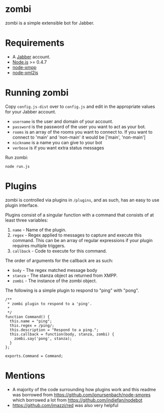 # zombi

zombi is a simple extensible bot for Jabber.

# Requirements

* A [Jabber](http://www.jabber.org/) account.
* [Node.js](http://nodejs.org) >= 0.4.7
* [node-xmpp](https://github.com/astro/node-xmpp/)
* [node-xml2js](https://github.com/Leonidas-from-XIV/node-xml2js)

# Running zombi

Copy `config.js-dist` over to `config.js` and edit in the appropriate values for your Jabber account.

* `username` is the user and domain of your account.
* `password` is the password of the user you want to act as your bot.
* `rooms` is an array of the rooms you want to connect to. If you want to connect to 'main' and 'non-main' it would be ['main', 'non-main']
* `nickname` is a name you can give to your bot
* `verbose` is if you want extra status messages

Run zombi:

    node run.js

# Plugins

zombi is controlled via plugins in `/plugins`, and as such, has an easy to use plugin interface.

Plugins consist of a singular function with a command that consists of at least three variables:

1. `name` - Name of the plugin.
2. `regex` - Regex applied to messages to capture and execute this command. This can be an array of regular expressions if your plugin requires multiple triggers.
3. `callback` - Code to execute for this command.

The order of arguments for the callback are as such:

* `body` - The regex matched message body
* `stanza` - The stanza object as returned from XMPP.
* `zombi` - The instance of the zombi object.

The following is a simple plugin to respond to "ping" with "pong".

    /**
     * zombi plugin to respond to a 'ping'.
     *
     */
    function Command() {
      this.name = "ping";
      this.regex = /ping/;
      this.description = "Respond to a ping.";
      this.callback = function(body, stanza, zombi) {
        zombi.say('pong', stanza);
      }
    };

    exports.Command = Command;

# Mentions

* A majority of the code surrounding how plugins work and this readme was borrowed from https://github.com/jonursenbach/node-smores which borrowed a lot from https://github.com/indiefan/nodebot
* https://github.com/jmazzi/red was also very helpful